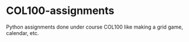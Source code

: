 # COL100-assignments
Python assignments done under course COL100 like making a grid game, calendar, etc.
